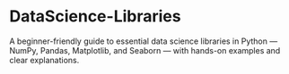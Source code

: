 # DataScience-Libraries
A beginner-friendly guide to essential data science libraries in Python — NumPy, Pandas, Matplotlib, and Seaborn — with hands-on examples and clear explanations.
